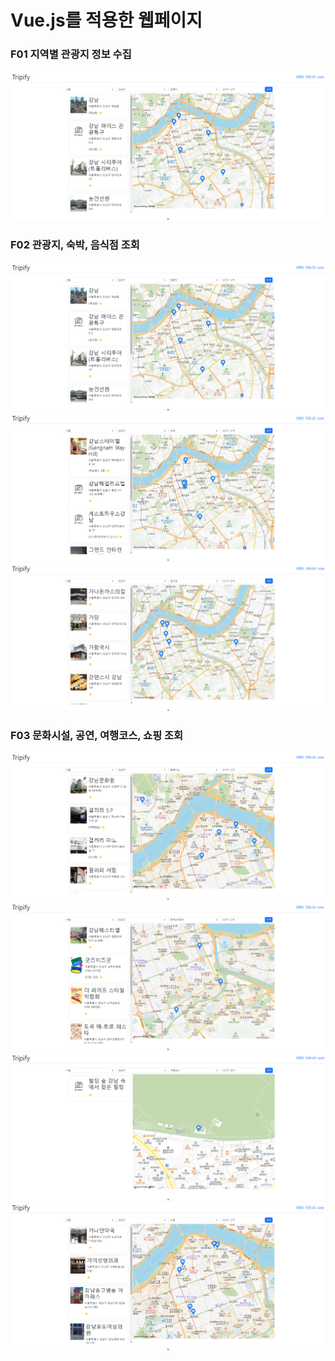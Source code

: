 # Vue.js를 적용한 웹페이지

### F01 지역별 관광지 정보 수집
<img src="img/F01.png">

### F02 관광지, 숙박, 음식점 조회
<img src="img/F02_관광지.png">
<img src="img/F02_숙박.png">
<img src="img/F02_음식점.png">

### F03 문화시설, 공연, 여행코스, 쇼핑 조회
<img src="img/F03_문화시설.png">
<img src="img/F03_공연.png">
<img src="img/F03_여행코스.png">
<img src="img/F03_쇼핑.png">